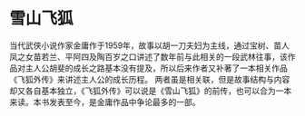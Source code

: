 # 雪山飞狐

当代武侠小说作家金庸作于1959年，故事以胡一刀夫妇为主线，通过宝树、苗人凤之女苗若兰、平阿四及陶百岁之口讲述了数年前与此相关的一段武林往事，该作品对主人公胡斐的成长之路基本没有提及，所以后来作者又补著了一本相关作品《飞狐外传》来讲述主人公的成长历程。
两者虽是相关联，但是故事结构与内容却又各自基本独立，《飞狐外传》可以说是《雪山飞狐》的前传，也可以合为一本来读。本书发表至今，是金庸作品中争论最多的一部。